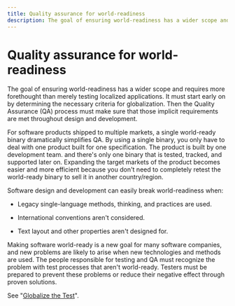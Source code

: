 ```yaml
---
title: Quality assurance for world-readiness
description: The goal of ensuring world-readiness has a wider scope and requires more fore-thought than merely testing localized applications.
---
```


# Quality assurance for world-readiness

The goal of ensuring world-readiness has a wider scope and requires more forethought than merely testing localized applications.
It must start early on by determining the necessary criteria for globalization.
Then the Quality Assurance (QA) process must make sure that those implicit requirements are met throughout design and development.

For software products shipped to multiple markets, a single world-ready binary dramatically simplifies QA.
By using a single binary, you only have to deal with one product built for one specification.
The product is built by one development team. and there's only one binary that is tested, tracked, and supported later on.
Expanding the target markets of the product becomes easier and more efficient because you don't need to completely retest the world-ready binary to sell it in another country/region.

Software design and development can easily break world-readiness when:

- Legacy single-language methods, thinking, and practices are used.

- International conventions aren't considered.

- Text layout and other properties aren't designed for.

Making software world-ready is a new goal for many software companies, and new problems are likely to arise when new technologies and methods are used.
The people responsible for testing and QA must recognize the problem with test processes that aren't world-ready.
Testers must be prepared to prevent these problems or reduce their negative effect through proven solutions.

See "[Globalize the Test](globalize-the-test.md)".
